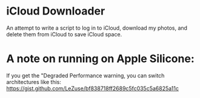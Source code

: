 # iCloud Downloader

An attempt to write a script to log in to iCloud, download my photos, and delete them from iCloud to save iCloud space.

# A note on running on Apple Silicone:

If you get the "Degraded Performance warning, you can switch architectures like this: https://gist.github.com/LeZuse/bf838718ff2689c5fc035c5a6825a11c 